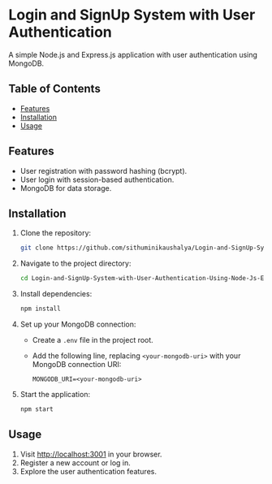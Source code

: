 # Login and SignUp System with User Authentication

A simple Node.js and Express.js application with user authentication using MongoDB.

## Table of Contents

- [Features](#features)
- [Installation](#installation)
- [Usage](#usage)

## Features

- User registration with password hashing (bcrypt).
- User login with session-based authentication.
- MongoDB for data storage.

## Installation

1. Clone the repository:

    ```bash
    git clone https://github.com/sithuminikaushalya/Login-and-SignUp-System-with-User-Authentication-Using-Node-Js-Express-Js-MongoDB.git
    ```

2. Navigate to the project directory:

    ```bash
    cd Login-and-SignUp-System-with-User-Authentication-Using-Node-Js-Express-Js-MongoDB
    ```

3. Install dependencies:

    ```bash
    npm install
    ```

4. Set up your MongoDB connection:

    - Create a `.env` file in the project root.
    - Add the following line, replacing `<your-mongodb-uri>` with your MongoDB connection URI:

        ```env
        MONGODB_URI=<your-mongodb-uri>
        ```

5. Start the application:

    ```bash
    npm start
    ```

## Usage

1. Visit [http://localhost:3001](http://localhost:3001) in your browser.
2. Register a new account or log in.
3. Explore the user authentication features.



